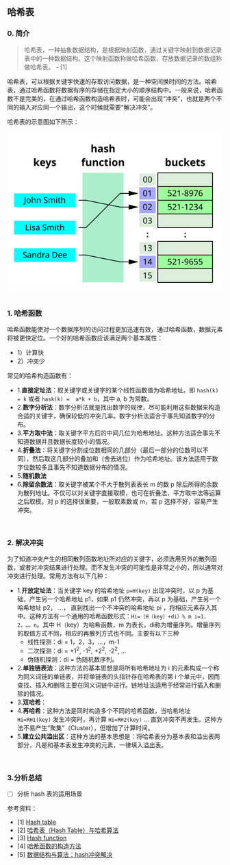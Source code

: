 ## 哈希表


### 0. 简介


> 哈希表，一种抽象数据结构，是根据映射函数，通过关键字映射到数据记录表中的一种数据结构。这个映射函数称做哈希函数，存放数据记录的数组称做哈希表。 - [1]

哈希表，可以根据关键字快速的存取访问数据，是一种空间换时间的方法。哈希表，通过哈希函数将数据有序的存储在指定大小的顺序结构中。一般来说，哈希函数不是完美的，在通过哈希函数构造哈希表时，可能会出现“冲突”，也就是两个不同的输入对应同一个输出，这个时候就需要“解决冲突”。

哈希表的示意图如下所示：
<center>
<img src='resource/hash_table/img_01.svg'>
</center>
<br>

### 1. 哈希函数

哈希函数能使对一个数据序列的访问过程更加迅速有效，通过哈希函数，数据元素将被更快定位。一个好的哈希函数应该满足两个基本属性：
- 1）计算快
- 2）冲突少

常见的哈希构造函数有：
- 1.**直接定址法**：取关键字或关键字的某个线性函数值为哈希地址。即 ```hash(k) = k``` 或者 ```hask(k) =  a*k + b```，其中 a, b 为常数。
- 2.**数字分析法**：数字分析法就是找出数字的规律，尽可能利用这些数据来构造合适的关键字，确保较低的冲突几率。数字分析法适合于事先知道数字的分布。
- 3.**平方取中法**：取关键字平方后的中间几位为哈希地址。这种方法适合事先不知道数据并且数据长度较小的情况。
- 4.**折叠法**：将关键字分割成位数相同的几部分（最后一部分的位数可以不同），然后取这几部分的叠加和（舍去进位）作为哈希地址。该方法适用于数字位数较多且事先不知道数据分布的情况。
- 5.**随机数法**
- 6.**除留余数法**：取关键字被某个不大于散列表表长 m 的数 p 除后所得的余数为散列地址。不仅可以对关键字直接取模，也可在折叠法、平方取中法等运算之后取模。对 p 的选择很重要，一般取素数或 m，若 p 选择不好，容易产生冲突。

<br>

### 2. 解决冲突

为了知道冲突产生的相同散列函数地址所对应的关键字，必须选用另外的散列函数，或者对冲突结果进行处理。而不发生冲突的可能性是非常之小的，所以通常对冲突进行处理。常用方法有以下几种：
- 1.**开放定址法**：当关键字 key 的哈希地址 ```p=H(key)``` 出现冲突时，以 p 为基础，产生另一个哈希地址 p1，如果 p1 仍然冲突，再以 p 为基础，产生另一个哈希地址 p2， …， 直到找出一个不冲突的哈希地址 pi ，将相应元素存入其中。这种方法有一个通用的哈希函数形式：```Hi=（H（key）+di）% m i=1，2，…，n```。其中 H（key）为哈希函数，m 为表长，di称为增量序列。增量序列的取值方式不同，相应的再散列方式也不同。主要有以下三种
  - 线性探测：di = 1，2，3，…，m-1
  - 二次探测：di = +1<sup>2</sup>, -1<sup>2</sup>, +2<sup>2</sup>, -2<sup>2</sup>, ...
  - 伪随机探测：di = 伪随机数序列。
- 2.**单独链表法**：这种方法的基本思想是将所有哈希地址为 i 的元素构成一个称为同义词链的单链表，并将单链表的头指针存在哈希表的第 i 个单元中，因而查找、插入和删除主要在同义词链中进行。链地址法适用于经常进行插入和删除的情况。
- 3.**双哈希**：
- 4.**再哈希**：这种方法是同时构造多个不同的哈希函数，当哈希地址 ```Hi=RH1(key)``` 发生冲突时，再计算 ```Hi=RH2(key)``` ... 直到冲突不再发生。这种方法不易产生“聚集”（Cluster），但增加了计算时间。
- 5.**建立公共溢出区**：这种方法的基本思想是：将哈希表分为基本表和溢出表两部分，凡是和基本表发生冲突的元素，一律填入溢出表。

<br>

### 3.分析总结
- [ ] 分析 hash 表的适用场景






参考资料：
- [1] [Hash table](https://en.wikipedia.org/wiki/Hash_table)
- [2] [哈希表（Hash Table）与哈希算法](https://www.cnblogs.com/songgj/p/13231256.html)
- [3] [Hash function](https://en.wikipedia.org/wiki/Hash_function)
- [4] [哈希函数的构造方法](https://www.cnblogs.com/gj-Acit/archive/2013/05/06/3062628.html)
- [5] [数据结构与算法：hash冲突解决](https://zhuanlan.zhihu.com/p/29520044)



